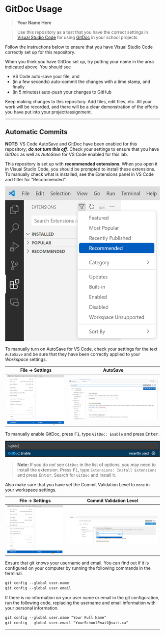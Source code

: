 # GitDoc Usage

> **Your Name Here**

> Use this repository as a test that you have the correct settings in [Visual Studio Code](https://code.visualstudio.com/) for using [GitDoc](https://aka.ms/gitdoc) in your school projects.

Follow the instructions below to ensure that you have Visual Studio Code correctly set up for this repository.

When you think you have GitDoc set up, try putting your name in the area indicated above. You should see

- VS Code auto-save your file, and
- (in a few seconds) auto-commit the changes with a time stamp, and finally
- (in 5 minutes) auto-push your changes to GitHub

Keep making changes to this repository. Add files, edit files, etc. All your work will be recorded, and there will be a clear demonstration of the efforts you have put into your project/assignment.

----

## Automatic Commits

**NOTE:** VS Code AutoSave and GitDoc have been enabled for this repository; ***do not turn this off***. Check your settings to ensure that you have *GitDoc* as well as *AutoSave* for VS Code enabled for this lab.

This repository is set up with **recommended extensions**. When you open it in Visual Studio Code, you should be prompted to install these extensions. To manually check what is installed, see the Extensions panel in VS Code and filter for "Recommended".

![](./images/RecommendedExtensions.png)

To manually turn on AutoSave for VS Code, check your settings for the text `AutoSave` and be sure that they have been correctly applied to your *Workspace* settings.

| File -> Settings                   | AutoSave                                    |
| ---------------------------------- | ------------------------------------------- |
| ![Settings](./images/Settings.png) | ![AutoSave Settings](./images/AutoSave.png) |

To manually enable GitDoc, press <kbd>F1</kbd>, type `GitDoc: Enable` and press <kbd>Enter</kbd>.

![Enable GitDoc](./images/EnableGitDoc.png)

> **Note:** If you do *not* see `GitDoc` in the list of options, you may need to install the extension. Press <kbd>F1</kbd>, type `Extensions: Install Extensions` and press <kbd>Enter</kbd>. Search for `GitDoc` and install it.

Also make sure that you have set the Commit Validation Level to `none` in your workspace settings.

| File -> Settings                   | Commit Validation Level                         |
| ---------------------------------- | ----------------------------------------------- |
| ![Settings](./images/Settings.png) | ![GitDoc Settings](./images/GitDocSettings.png) |


Ensure that git knows your username and email. You can find out if it is configured on your computer by running the following commands in the terminal.

```ps
git config --global user.name
git config --global user.email
```

If there is no information on your user name or email in the git configuration, run the following code, replacing the username and email information with your personal information.

```ps
git config --global user.name "Your Full Name"
git config --global user.email "YourSchoolEmail@nait.ca"
```

----
